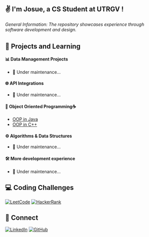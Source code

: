 ## ✌️ I'm Josue, a CS Student at UTRGV !  

###### General Information: The repository showcases experience through software development and design.

## 📕 Projects and Learning

#### 📊 Data Management Projects
- 🐢 Under maintenance...

#### 🌐 API Integrations
- 🐢 Under maintenance...

#### 🧩 Object Oriented Programming☕️ 
- [OOP in Java](https://github.com/jlndvr/Java-REPO)
- [OOP in C++]()

#### ⚙️ Algorithms & Data Structures
- 🐢 Under maintenance... 

#### 🛠️ More development experience 
- 🐢 Under maintenance...

## 💻 Coding Challenges
[![LeetCode](https://img.shields.io/badge/LeetCode-Python_Solutions-FFA116?style=flat-square&logo=leetcode)](https://github.com/jlndvr/LeetCode-Python)
[![HackerRank](https://img.shields.io/badge/HackerRank-Python_Solutions-2EC866?style=flat-square&logo=hackerrank)](https://github.com/jlndvr/HackerRank-Python)

## 🤝 Connect
[![LinkedIn](https://img.shields.io/badge/LinkedIn-Connect-0A66C2?style=for-the-badge&logo=linkedin)](https://linkedin.com/in/jlndvr)
[![GitHub](https://img.shields.io/badge/GitHub-Follow-181717?style=for-the-badge&logo=github)](https://github.com/jlndvr)
